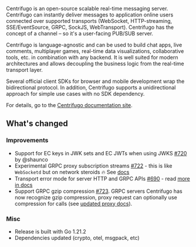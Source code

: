 Centrifugo is an open-source scalable real-time messaging server. Centrifugo can instantly deliver messages to application online users connected over supported transports (WebSocket, HTTP-streaming, SSE/EventSource, GRPC, SockJS, WebTransport). Centrifugo has the concept of a channel – so it's a user-facing PUB/SUB server.

Centrifugo is language-agnostic and can be used to build chat apps, live comments, multiplayer games, real-time data visualizations, collaborative tools, etc. in combination with any backend. It is well suited for modern architectures and allows decoupling the business logic from the real-time transport layer.

Several official client SDKs for browser and mobile development wrap the bidirectional protocol. In addition, Centrifugo supports a unidirectional approach for simple use cases with no SDK dependency.

For details, go to the [Centrifugo documentation site](https://centrifugal.dev).

## What's changed

### Improvements

* Support for EC keys in JWK sets and EC JWTs when using JWKS [#720](https://github.com/centrifugal/centrifugo/pull/720) by @shaunco
* Experimental GRPC proxy subscription streams [#722](https://github.com/centrifugal/centrifugo/pull/722) - this is like `WebSocketd` but on network steroids 🔥 See [docs](https://centrifugal.dev/docs/server/proxy_streams)
* Transport error mode for server HTTP and GRPC APIs [#690](https://github.com/centrifugal/centrifugo/pull/690) - read [more in docs](https://centrifugal.dev/docs/server/server_api#transport-error-mode)
* Support GRPC gzip compression [#723](https://github.com/centrifugal/centrifugo/pull/723). GRPC servers Centrifugo has now recognize gzip compression, proxy request can optionally use compression for calls (see [updated proxy docs](https://centrifugal.dev/docs/server/proxy)).

### Misc

* Release is built with Go 1.21.2
* Dependencies updated (crypto, otel, msgpack, etc)
